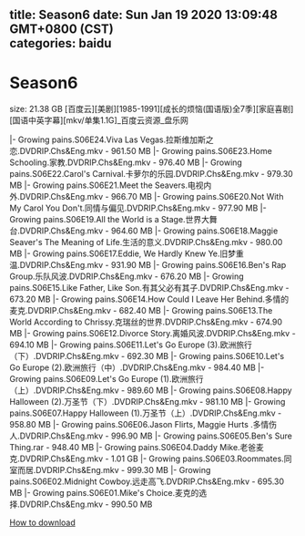 
title: Season6
date: Sun Jan 19 2020 13:09:48 GMT+0800 (CST)    
categories: baidu
---

# Season6
size: 21.38 GB
 [百度云][美剧][1985-1991][成长的烦恼(国语版)全7季][家庭喜剧][国语中英字幕][mkv/单集1.1G]_百度云资源_盘乐网
 
|- Growing pains.S06E24.Viva Las Vegas.拉斯维加斯之恋.DVDRIP.Chs&Eng.mkv - 961.50 MB
|- Growing pains.S06E23.Home Schooling.家教.DVDRIP.Chs&Eng.mkv - 976.40 MB
|- Growing pains.S06E22.Carol's Carnival.卡萝尔的乐园.DVDRIP.Chs&Eng.mkv - 979.30 MB
|- Growing pains.S06E21.Meet the Seavers.电视内外.DVDRIP.Chs&Eng.mkv - 966.70 MB
|- Growing pains.S06E20.Not With My Carol You Don't.同情与偏见.DVDRIP.Chs&Eng.mkv - 977.90 MB
|- Growing pains.S06E19.All the World is a Stage.世界大舞台.DVDRIP.Chs&Eng.mkv - 964.60 MB
|- Growing pains.S06E18.Maggie Seaver's The Meaning of Life.生活的意义.DVDRIP.Chs&Eng.mkv - 980.00 MB
|- Growing pains.S06E17.Eddie, We Hardly Knew Ye.旧梦重温.DVDRIP.Chs&Eng.mkv - 931.90 MB
|- Growing pains.S06E16.Ben's Rap Group.乐队风波.DVDRIP.Chs&Eng.mkv - 676.20 MB
|- Growing pains.S06E15.Like Father, Like Son.有其父必有其子.DVDRIP.Chs&Eng.mkv - 673.20 MB
|- Growing pains.S06E14.How Could I Leave Her Behind.多情的麦克.DVDRIP.Chs&Eng.mkv - 682.40 MB
|- Growing pains.S06E13.The World According to Chrissy.克瑞丝的世界.DVDRIP.Chs&Eng.mkv - 674.90 MB
|- Growing pains.S06E12.Divorce Story.离婚风波.DVDRIP.Chs&Eng.mkv - 694.10 MB
|- Growing pains.S06E11.Let's Go Europe (3).欧洲旅行（下）.DVDRIP.Chs&Eng.mkv - 692.30 MB
|- Growing pains.S06E10.Let's Go Europe (2).欧洲旅行（中）.DVDRIP.Chs&Eng.mkv - 984.40 MB
|- Growing pains.S06E09.Let's Go Europe (1).欧洲旅行（上）.DVDRIP.Chs&Eng.mkv - 989.60 MB
|- Growing pains.S06E08.Happy Halloween (2).万圣节（下）.DVDRIP.Chs&Eng.mkv - 981.10 MB
|- Growing pains.S06E07.Happy Halloween (1).万圣节（上）.DVDRIP.Chs&Eng.mkv - 958.80 MB
|- Growing pains.S06E06.Jason Flirts, Maggie Hurts .多情伤人.DVDRIP.Chs&Eng.mkv - 996.90 MB
|- Growing pains.S06E05.Ben's Sure Thing.rar - 948.40 MB
|- Growing pains.S06E04.Daddy Mike.老爸麦克.DVDRIP.Chs&Eng.mkv - 1.01 GB
|- Growing pains.S06E03.Roommates.同室而居.DVDRIP.Chs&Eng.mkv - 999.30 MB
|- Growing pains.S06E02.Midnight Cowboy.远走高飞.DVDRIP.Chs&Eng.mkv - 695.30 MB
|- Growing pains.S06E01.Mike's Choice.麦克的选择.DVDRIP.Chs&Eng.mkv - 990.50 MB

[How to download](https://bpcam.bemobtrk.com/go/2ceec3aa-1ca2-46d6-b9ff-aaa5c184517c?jno=805)